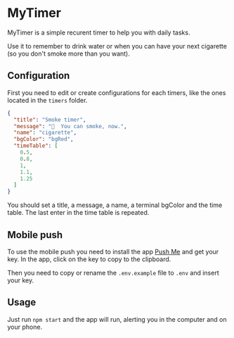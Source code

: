 # MyTimer

MyTimer is a simple recurent timer to help you with daily tasks.

Use it to remember to drink water or when you can have your next cigarette (so you don't smoke more than you want).

## Configuration

First you need to edit or create configurations for each timers, like the ones located in the `timers` folder.

```json
{
  "title": "Smoke timer",
  "message": "🚬  You can smoke, now.",
  "name": "cigarette",
  "bgColor": "bgRed",
  "timeTable": [
    0.5,
    0.8,
    1,
    1.1,
    1.25
  ]
}
```
You should set a title, a message, a name, a terminal bgColor and the time table. The last enter in the time table is repeated.

## Mobile push
To use the mobile push you need to install the app [Push Me](http://pushme.jagcesar.se) and get your key. In the app, click on the key to copy to the clipboard.

Then you need to copy or rename the `.env.example` file to `.env` and insert your key.


## Usage

Just run `npm start` and the app will run, alerting you in the computer and on your phone.
